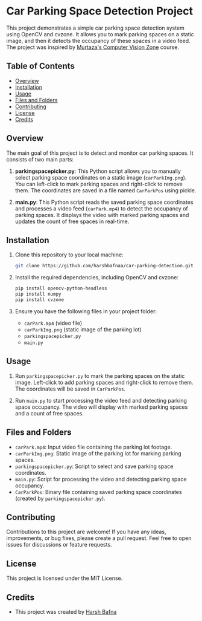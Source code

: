 # Car Parking Space Detection Project

This project demonstrates a simple car parking space detection system using OpenCV and cvzone. It allows you to mark parking spaces on a static image, and then it detects the occupancy of these spaces in a video feed. The project was inspired by [Murtaza's Computer Vision Zone](https://www.computervision.zone/) course.

## Table of Contents
- [Overview](#overview)
- [Installation](#installation)
- [Usage](#usage)
- [Files and Folders](#files-and-folders)
- [Contributing](#contributing)
- [License](#license)
- [Credits](#credits)

## Overview

The main goal of this project is to detect and monitor car parking spaces. It consists of two main parts:

1. **parkingspacepicker.py**: This Python script allows you to manually select parking space coordinates on a static image (`carParkImg.png`). You can left-click to mark parking spaces and right-click to remove them. The coordinates are saved in a file named `CarParkPos` using pickle.

2. **main.py**: This Python script reads the saved parking space coordinates and processes a video feed (`carPark.mp4`) to detect the occupancy of parking spaces. It displays the video with marked parking spaces and updates the count of free spaces in real-time.

## Installation

1. Clone this repository to your local machine:

   ```bash
   git clone https://github.com/harshbafnaa/car-parking-detection.git
   ```

2. Install the required dependencies, including OpenCV and cvzone:

   ```bash
   pip install opencv-python-headless
   pip install numpy
   pip install cvzone
   ```

3. Ensure you have the following files in your project folder:

   - `carPark.mp4` (video file)
   - `carParkImg.png` (static image of the parking lot)
   - `parkingspacepicker.py`
   - `main.py`

## Usage

1. Run `parkingspacepicker.py` to mark the parking spaces on the static image. Left-click to add parking spaces and right-click to remove them. The coordinates will be saved in `CarParkPos`.

2. Run `main.py` to start processing the video feed and detecting parking space occupancy. The video will display with marked parking spaces and a count of free spaces.

## Files and Folders

- `carPark.mp4`: Input video file containing the parking lot footage.
- `carParkImg.png`: Static image of the parking lot for marking parking spaces.
- `parkingspacepicker.py`: Script to select and save parking space coordinates.
- `main.py`: Script for processing the video and detecting parking space occupancy.
- `CarParkPos`: Binary file containing saved parking space coordinates (created by `parkingspacepicker.py`).

## Contributing

Contributions to this project are welcome! If you have any ideas, improvements, or bug fixes, please create a pull request. Feel free to open issues for discussions or feature requests.

## License

This project is licensed under the MIT License.

## Credits

- This project was created by [Harsh Bafna](https://github.com/harshbafnaa)